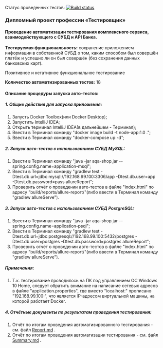 Статус проведенных тестов:
[![Build status](https://ci.appveyor.com/api/projects/status/1hoaj1pqi7wyit1r?svg=true)](https://ci.appveyor.com/project/AleksandrZhuravel/aqa-diploma)








### Дипломный проект профессии «Тестировщик»
#### Проведение автоматизации тестирования комплексного сервиса, взаимодействующего с СУБД и API Банка.
**Тестируемая функциональность:** сохранение приложением информации в собственной СУБД о том, каким способом был совершён платёж и успешно ли он был совершён 
(без сохранения данных банковских карт).

Позитивное и негативное функциональное тестирование

**Количество автоматизированных тестов:** 18

#### Описание процедуры запуска авто-тестов:

##### 1. Общие действия для запуска приложения:

1) Запусть Docker Toolbox(или Docker Desktop);
2) Запустить IntelliJ IDEA;
3) Открыть терминал IntelliJ IDEA(в дальнейшем - Терминал);
4) Ввести в Терминал команду "docker image build -t node-app:1.0 .";
5) Ввести в Терминал команду "docker-compose up -d";


##### 2. Запуск авто-тестов с использованием СУБД MySQL:

1) Ввести в Терминал команду "java -jar aqa-shop.jar --spring.config.name=application-msql";
2) Ввести в Терминал команду "gradlew test -Dtest.db.url=jdbc:mysql://192.168.99.100:3306/app -Dtest.db.user=app -Dtest.db.password=pass allureReport";
3) Проверить отчёт о проведении авто-тестов в файле "index.html" по адресу "build/reports/allure-report/"(либо ввести в Терминал команду "gradlew allureServe").

##### 3. Запуск авто-тестов с использованием СУБД PostgreSQL:

1) Ввести в Терминал команду "java -jar aqa-shop.jar --spring.config.name=application-psql";
2) Ввести в Терминал команду "gradlew test -Dtest.db.url=jdbc:postgresql://192.168.99.100:5432/postgres -Dtest.db.user=postgres -Dtest.db.password=postgres allureReport";
4) Проверить отчёт о проведении авто-тестов в файле "index.html" по адресу "build/reports/allure-report/"(либо ввести в Терминал команду "gradlew allureServe").

##### Примечания:
1) Т.к. тестирование проводилось на ПК под управлением ОС Windows 10 Home, следует обратить внимание на написание сетевых адресов в файле "application.properties", где вместо 
"localhost:" прописано "192.168.99.100:", что является IP-адресом виртуальной машины, на которой работает Docker.

##### 4. Отчётные документы по результатам проведения тестирования:

1) Отчёт по итогам проведения автоматизированного тестирования - см. файл [Report.md](https://github.com/AleksandrZhuravel/aqa_diploma/blob/master/Report.md) .
2) Отчёт по итогам проведения автоматизации тестирования - см. файл [Summary.md](https://github.com/AleksandrZhuravel/aqa_diploma/blob/master/Summary.md) .